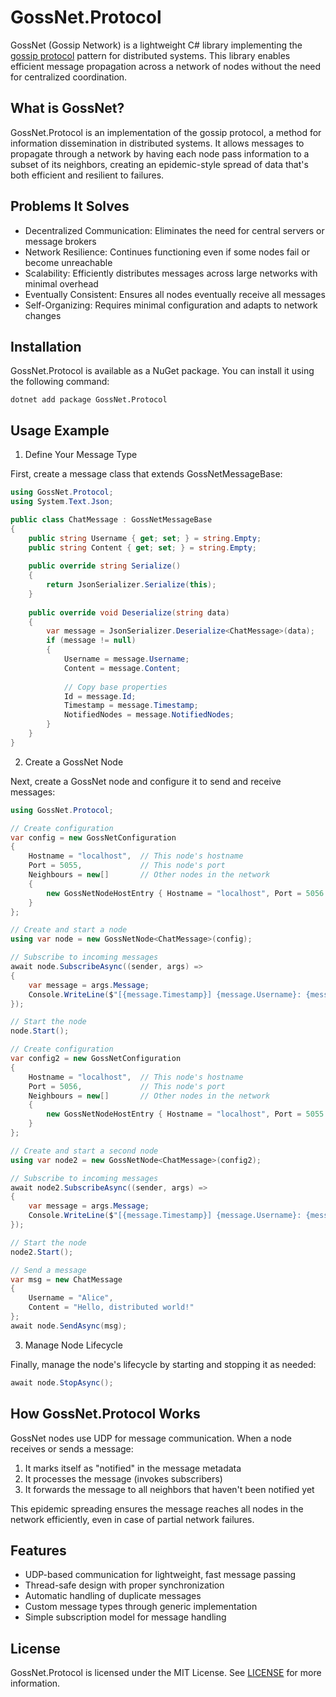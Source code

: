 # GossNet.Protocol

GossNet (Gossip Network) is a lightweight C# library implementing the [gossip protocol](https://en.wikipedia.org/wiki/Gossip_protocol) pattern for distributed systems. This library enables efficient message propagation across a network of nodes without the need for centralized coordination.

## What is GossNet?

GossNet.Protocol is an implementation of the gossip protocol, a method for information dissemination in distributed systems. It allows messages to propagate through a network by having each node pass information to a subset of its neighbors, creating an epidemic-style spread of data that's both efficient and resilient to failures.

## Problems It Solves

- Decentralized Communication: Eliminates the need for central servers or message brokers
- Network Resilience: Continues functioning even if some nodes fail or become unreachable
- Scalability: Efficiently distributes messages across large networks with minimal overhead
- Eventually Consistent: Ensures all nodes eventually receive all messages
- Self-Organizing: Requires minimal configuration and adapts to network changes

## Installation

GossNet.Protocol is available as a NuGet package. You can install it using the following command:

```shell
dotnet add package GossNet.Protocol
```

## Usage Example

1. Define Your Message Type

First, create a message class that extends GossNetMessageBase:

```csharp
using GossNet.Protocol;
using System.Text.Json;

public class ChatMessage : GossNetMessageBase
{
    public string Username { get; set; } = string.Empty;
    public string Content { get; set; } = string.Empty;
    
    public override string Serialize()
    {
        return JsonSerializer.Serialize(this);
    }
    
    public override void Deserialize(string data)
    {
        var message = JsonSerializer.Deserialize<ChatMessage>(data);
        if (message != null)
        {
            Username = message.Username;
            Content = message.Content;
            
            // Copy base properties
            Id = message.Id;
            Timestamp = message.Timestamp;
            NotifiedNodes = message.NotifiedNodes;
        }
    }
}
```

2. Create a GossNet Node

Next, create a GossNet node and configure it to send and receive messages:

```csharp
using GossNet.Protocol;

// Create configuration
var config = new GossNetConfiguration
{
    Hostname = "localhost",  // This node's hostname
    Port = 5055,             // This node's port
    Neighbours = new[]       // Other nodes in the network
    {
        new GossNetNodeHostEntry { Hostname = "localhost", Port = 5056 }
    }
};

// Create and start a node
using var node = new GossNetNode<ChatMessage>(config);

// Subscribe to incoming messages
await node.SubscribeAsync((sender, args) => 
{
    var message = args.Message;
    Console.WriteLine($"[{message.Timestamp}] {message.Username}: {message.Content}");
});

// Start the node
node.Start();

// Create configuration
var config2 = new GossNetConfiguration
{
    Hostname = "localhost",  // This node's hostname
    Port = 5056,             // This node's port
    Neighbours = new[]       // Other nodes in the network
    {
        new GossNetNodeHostEntry { Hostname = "localhost", Port = 5055 }
    }
};

// Create and start a second node
using var node2 = new GossNetNode<ChatMessage>(config2);

// Subscribe to incoming messages
await node2.SubscribeAsync((sender, args) => 
{
    var message = args.Message;
    Console.WriteLine($"[{message.Timestamp}] {message.Username}: {message.Content}");
});

// Start the node
node2.Start();

// Send a message
var msg = new ChatMessage 
{
    Username = "Alice",
    Content = "Hello, distributed world!"
};
await node.SendAsync(msg);
```

3. Manage Node Lifecycle

Finally, manage the node's lifecycle by starting and stopping it as needed:

```csharp
await node.StopAsync();
```

## How GossNet.Protocol Works

GossNet nodes use UDP for message communication. When a node receives or sends a message:

1. It marks itself as "notified" in the message metadata
2. It processes the message (invokes subscribers)
3. It forwards the message to all neighbors that haven't been notified yet

This epidemic spreading ensures the message reaches all nodes in the network efficiently, even in case of partial network failures.

## Features

- UDP-based communication for lightweight, fast message passing
- Thread-safe design with proper synchronization
- Automatic handling of duplicate messages
- Custom message types through generic implementation
- Simple subscription model for message handling

## License

GossNet.Protocol is licensed under the MIT License. See [LICENSE](LICENSE) for more information.